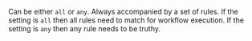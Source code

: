 Can be either `all` or `any`. Always accompanied by a set of rules. If the setting is `all` then all rules need to match for workflow execution. If the setting is `any` then any rule needs to be truthy.
